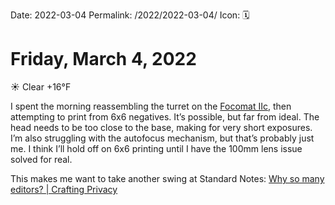 Date: 2022-03-04
Permalink: /2022/2022-03-04/
Icon: 🗓️

# Friday, March 4, 2022

☀️ Clear +16°F

I spent the morning reassembling the turret on the [Focomat IIc](https://wiki.baty.net/#Leitz%20Focomat%20IIc), then attempting to print from 6x6 negatives. It’s possible, but far from ideal. The head needs to be too close to the base, making for very short exposures. I’m also struggling with the autofocus mechanism, but that’s probably just me. I think I’ll hold off on 6x6 printing until I have the 100mm lens issue solved for real.

This makes me want to take another swing at Standard Notes: [Why so many editors? | Crafting Privacy](https://blog.standardnotes.com/33178/why-so-many-editors)